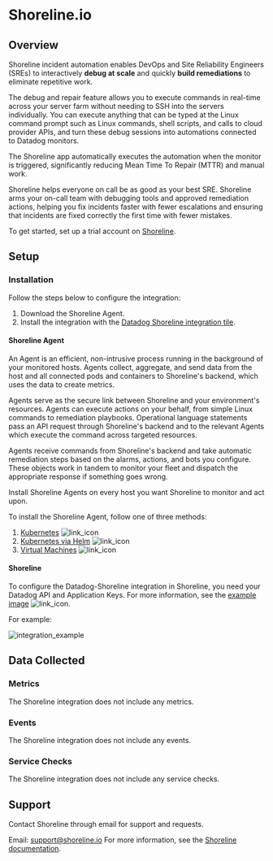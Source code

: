 # Shoreline.io

## Overview

Shoreline incident automation enables DevOps and Site Reliability Engineers (SREs) to interactively **debug at scale** and quickly **build remediations** to eliminate repetitive work.

The debug and repair feature allows you to execute commands in real-time across your server farm without needing to SSH into the servers individually. You can execute anything that can be typed at the Linux command prompt such as Linux commands, shell scripts, and calls to cloud provider APIs, and turn these debug sessions into automations connected to Datadog monitors. 

The Shoreline app automatically executes the automation when the monitor is triggered, significantly reducing Mean Time To Repair (MTTR) and manual work.

Shoreline helps everyone on call be as good as your best SRE. Shoreline arms your on-call team with debugging tools and approved remediation actions, helping you fix incidents faster with fewer escalations and ensuring that incidents are fixed correctly the first time with fewer mistakes.

To get started, set up a trial account on [Shoreline][3].
## Setup

### Installation

Follow the steps below to configure the integration:

1. Download the Shoreline Agent.
2. Install the integration with the [Datadog Shoreline integration tile][10]. 


#### Shoreline Agent

An Agent is an efficient, non-intrusive process running in the background of your monitored hosts. Agents collect, aggregate, and send data from the host and all connected pods and containers to Shoreline's backend, which uses the data to create metrics.

Agents serve as the secure link between Shoreline and your environment's resources. Agents can execute actions on your behalf, from simple Linux commands to remediation playbooks. Operational language statements pass an API request through Shoreline's backend and to the relevant Agents which execute the command across targeted resources.

Agents receive commands from Shoreline's backend and take automatic remediation steps based on the alarms, actions, and bots you configure. These objects work in tandem to monitor your fleet and dispatch the appropriate response if something goes wrong.

Install Shoreline Agents on every host you want Shoreline to monitor and act upon. 

To install the Shoreline Agent, follow one of three methods:

1. [Kubernetes][5] ![link_icon](https://raw.githubusercontent.com/DataDog/integrations-extras/master/shoreline/images/link_icon.svg)
2. [Kubernetes via Helm][6] ![link_icon](https://raw.githubusercontent.com/DataDog/integrations-extras/master/shoreline/images/link_icon.svg)
3. [Virtual Machines][7] ![link_icon](https://raw.githubusercontent.com/DataDog/integrations-extras/master/shoreline/images/link_icon.svg)


#### Shoreline

To configure the Datadog-Shoreline integration in Shoreline, you need your Datadog API and Application Keys. 
For more information, see the [example image][4] ![link_icon](https://raw.githubusercontent.com/DataDog/integrations-extras/master/shoreline/images/link_icon.svg). 


For example:

![integration_example](https://raw.githubusercontent.com/DataDog/integrations-extras/master/shoreline/images/integrate_shoreline_and_datadog.png)

## Data Collected

### Metrics

The Shoreline integration does not include any metrics.

### Events

The Shoreline integration does not include any events.

### Service Checks

The Shoreline integration does not include any service checks.

## Support

Contact Shoreline through email for support and requests.

Email: [support@shoreline.io][2]
For more information, see the [Shoreline documentation][9].

[1]: https://raw.githubusercontent.com/DataDog/integrations-extras/master/shoreline/images/integrate_shoreline_and_datadog.png
[2]: support@shoreline.io
[3]: https://shoreline.io/datadog?source=DatadogIntTile
[4]: https://docs.shoreline.io/integrations/datadog
[5]: https://docs.shoreline.io/installation/kubernetes
[6]: https://docs.shoreline.io/installation/kubernetes#install-with-helm
[7]: https://docs.shoreline.io/installation/virtual-machines
[8]: https://raw.githubusercontent.com/DataDog/integrations-extras/master/shoreline/images/link_icon.svg
[9]: https://docs.shoreline.io/
[10]: https://app.datadoghq.com/account/settings#integrations/shoreline